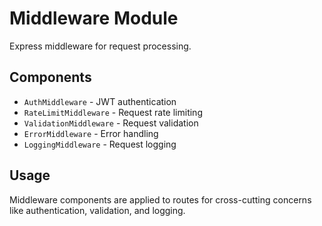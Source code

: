 # Middleware Module

Express middleware for request processing.

## Components

- `AuthMiddleware` - JWT authentication
- `RateLimitMiddleware` - Request rate limiting
- `ValidationMiddleware` - Request validation
- `ErrorMiddleware` - Error handling
- `LoggingMiddleware` - Request logging

## Usage

Middleware components are applied to routes for cross-cutting concerns like authentication, validation, and logging.
